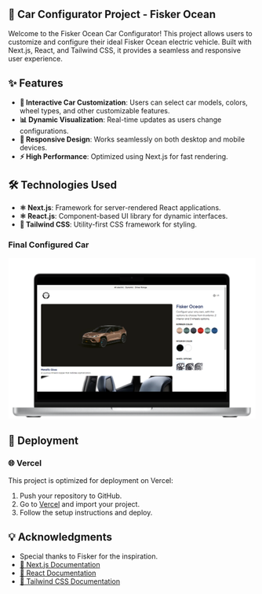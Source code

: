 ## 🚗 Car Configurator Project - Fisker Ocean

Welcome to the Fisker Ocean Car Configurator! This project allows users to customize and configure their ideal Fisker Ocean electric vehicle. Built with Next.js, React, and Tailwind CSS, it provides a seamless and responsive user experience.

## ✨ Features
- **🎨 Interactive Car Customization**: Users can select car models, colors, wheel types, and other customizable features.
- **📊 Dynamic Visualization**: Real-time updates as users change configurations.
- **📱 Responsive Design**: Works seamlessly on both desktop and mobile devices.
- **⚡ High Performance**: Optimized using Next.js for fast rendering.

## 🛠️ Technologies Used
- **⚛️ Next.js**: Framework for server-rendered React applications.
- **⚛️ React.js**: Component-based UI library for dynamic interfaces.
- **🎨 Tailwind CSS**: Utility-first CSS framework for styling.

### Final Configured Car
![Final Car Screenshot](./public/car_configurator.png)

## 🚢 Deployment

### 🌐 Vercel
This project is optimized for deployment on Vercel:
1. Push your repository to GitHub.
2. Go to [Vercel](https://vercel.com/) and import your project.
3. Follow the setup instructions and deploy.




## 💡 Acknowledgments
- Special thanks to Fisker for the inspiration.
- [📘 Next.js Documentation](https://nextjs.org/docs)
- [📘 React Documentation](https://reactjs.org/docs/getting-started.html)
- [📘 Tailwind CSS Documentation](https://tailwindcss.com/docs)

